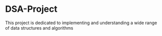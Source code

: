 # DSA-Project
This project is dedicated to implementing and understanding a wide range of data structures and algorithms
